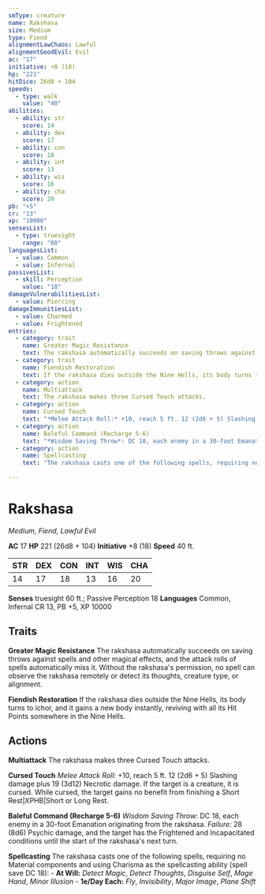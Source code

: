 ```yaml
---
smType: creature
name: Rakshasa
size: Medium
type: Fiend
alignmentLawChaos: Lawful
alignmentGoodEvil: Evil
ac: "17"
initiative: +8 (18)
hp: "221"
hitDice: 26d8 + 104
speeds:
  - type: walk
    value: "40"
abilities:
  - ability: str
    score: 14
  - ability: dex
    score: 17
  - ability: con
    score: 18
  - ability: int
    score: 13
  - ability: wis
    score: 16
  - ability: cha
    score: 20
pb: "+5"
cr: "13"
xp: "10000"
sensesList:
  - type: truesight
    range: "60"
languagesList:
  - value: Common
  - value: Infernal
passivesList:
  - skill: Perception
    value: "18"
damageVulnerabilitiesList:
  - value: Piercing
damageImmunitiesList:
  - value: Charmed
  - value: Frightened
entries:
  - category: trait
    name: Greater Magic Resistance
    text: The rakshasa automatically succeeds on saving throws against spells and other magical effects, and the attack rolls of spells automatically miss it. Without the rakshasa's permission, no spell can observe the rakshasa remotely or detect its thoughts, creature type, or alignment.
  - category: trait
    name: Fiendish Restoration
    text: If the rakshasa dies outside the Nine Hells, its body turns to ichor, and it gains a new body instantly, reviving with all its Hit Points somewhere in the Nine Hells.
  - category: action
    name: Multiattack
    text: The rakshasa makes three Cursed Touch attacks.
  - category: action
    name: Cursed Touch
    text: "*Melee Attack Roll:* +10, reach 5 ft. 12 (2d6 + 5) Slashing damage plus 19 (3d12) Necrotic damage. If the target is a creature, it is cursed. While cursed, the target gains no benefit from finishing a Short Rest|XPHB|Short or Long Rest."
  - category: action
    name: Baleful Command (Recharge 5-6)
    text: "*Wisdom Saving Throw*: DC 18, each enemy in a 30-foot Emanation originating from the rakshasa. *Failure:*  28 (8d6) Psychic damage, and the target has the Frightened and Incapacitated conditions until the start of the rakshasa's next turn."
  - category: action
    name: Spellcasting
    text: "The rakshasa casts one of the following spells, requiring no Material components and using Charisma as the spellcasting ability (spell save DC 18): - **At Will:** *Detect Magic*, *Detect Thoughts*, *Disguise Self*, *Mage Hand*, *Minor Illusion* - **1e/Day Each:** *Fly*, *Invisibility*, *Major Image*, *Plane Shift*"

---
```


# Rakshasa
*Medium, Fiend, Lawful Evil*

**AC** 17
**HP** 221 (26d8 + 104)
**Initiative** +8 (18)
**Speed** 40 ft.

| STR | DEX | CON | INT | WIS | CHA |
| --- | --- | --- | --- | --- | --- |
| 14 | 17 | 18 | 13 | 16 | 20 |

**Senses** truesight 60 ft.; Passive Perception 18
**Languages** Common, Infernal
CR 13, PB +5, XP 10000

## Traits

**Greater Magic Resistance**
The rakshasa automatically succeeds on saving throws against spells and other magical effects, and the attack rolls of spells automatically miss it. Without the rakshasa's permission, no spell can observe the rakshasa remotely or detect its thoughts, creature type, or alignment.

**Fiendish Restoration**
If the rakshasa dies outside the Nine Hells, its body turns to ichor, and it gains a new body instantly, reviving with all its Hit Points somewhere in the Nine Hells.

## Actions

**Multiattack**
The rakshasa makes three Cursed Touch attacks.

**Cursed Touch**
*Melee Attack Roll:* +10, reach 5 ft. 12 (2d6 + 5) Slashing damage plus 19 (3d12) Necrotic damage. If the target is a creature, it is cursed. While cursed, the target gains no benefit from finishing a Short Rest|XPHB|Short or Long Rest.

**Baleful Command (Recharge 5-6)**
*Wisdom Saving Throw*: DC 18, each enemy in a 30-foot Emanation originating from the rakshasa. *Failure:*  28 (8d6) Psychic damage, and the target has the Frightened and Incapacitated conditions until the start of the rakshasa's next turn.

**Spellcasting**
The rakshasa casts one of the following spells, requiring no Material components and using Charisma as the spellcasting ability (spell save DC 18): - **At Will:** *Detect Magic*, *Detect Thoughts*, *Disguise Self*, *Mage Hand*, *Minor Illusion* - **1e/Day Each:** *Fly*, *Invisibility*, *Major Image*, *Plane Shift*
